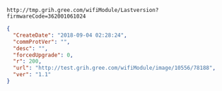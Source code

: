 `http://tmp.grih.gree.com/wifiModule/Lastversion?firmwareCode=362001061024`

```json
{
  "CreateDate": "2018-09-04 02:28:24",
  "commProtVer": "",
  "desc": "",
  "forcedUpgrade": 0,
  "r": 200,
  "url": "http://test.grih.gree.com/wifiModule/image/10556/78188",
  "ver": "1.1"
}
```